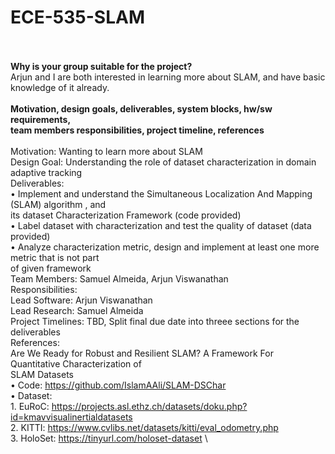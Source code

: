 # ECE-535-SLAM
\
\
**Why is your group suitable for the project?**\
Arjun and I are both interested in learning more about SLAM, and have basic knowledge of it already.\
\
**Motivation, design goals, deliverables, system blocks, hw/sw requirements,**\
**team members responsibilities, project timeline, references**\
\
Motivation: Wanting to learn more about SLAM\
Design Goal: Understanding the role of dataset characterization in domain adaptive tracking\
Deliverables: \
• Implement and understand the Simultaneous Localization And Mapping (SLAM) algorithm , and\
its dataset Characterization Framework (code provided)\
• Label dataset with characterization and test the quality of dataset (data provided)\
• Analyze characterization metric, design and implement at least one more metric that is not part\
of given framework\
Team Members: Samuel Almeida, Arjun Viswanathan\
Responsibilities: \
      Lead Software: Arjun Viswanathan\
      Lead Research: Samuel Almeida\
Project Timelines: TBD, Split final due date into threee sections for the deliverables\
References:\
      Are We Ready for Robust and Resilient SLAM? A Framework For Quantitative Characterization of\
      SLAM Datasets\
      • Code: https://github.com/IslamAAli/SLAM-DSChar \
      • Dataset:\
      1. EuRoC: https://projects.asl.ethz.ch/datasets/doku.php?id=kmavvisualinertialdatasets \
      2. KITTI: https://www.cvlibs.net/datasets/kitti/eval_odometry.php \
      3. HoloSet: https://tinyurl.com/holoset-dataset \
